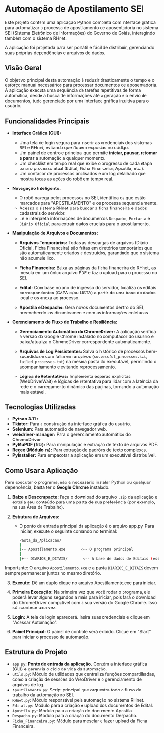 # Automação de Apostilamento SEI

Este projeto contém uma aplicação Python completa com interface gráfica para automatizar o processo de apostilamento de aposentadoria no sistema SEI (Sistema Eletrônico de Informações) do Governo de Goiás, interagindo também com o sistema RHnet.

A aplicação foi projetada para ser portátil e fácil de distribuir, gerenciando suas próprias dependências e arquivos de dados.

## Visão Geral

O objetivo principal desta automação é reduzir drasticamente o tempo e o esforço manual necessários para processar documentos de aposentadoria. A aplicação executa uma sequência de tarefas repetitivas de forma automática, desde a busca de informações até a geração e o envio de documentos, tudo gerenciado por uma interface gráfica intuitiva para o usuário.

## Funcionalidades Principais

-   **Interface Gráfica (GUI):**
    -   Uma tela de login segura para inserir as credenciais dos sistemas SEI e RHnet, evitando que fiquem expostas no código.
    -   Um painel de controle principal que permite **iniciar, pausar, retomar e parar** a automação a qualquer momento.
    -   Um checklist em tempo real que exibe o progresso de cada etapa para o processo atual (Edital, Ficha Financeira, Apostila, etc.).
    -   Um contador de processos analisados e um log detalhado que mostra todas as ações do robô em tempo real.
-   **Navegação Inteligente:**
    -   O robô navega pelos processos no SEI, identifica os que estão marcados para "APOSTILAMENTO" e os processa sequencialmente.
    -   Acessa o sistema RHnet para buscar a ficha financeira e dados cadastrais do servidor.
    -   Lê e interpreta informações de documentos `Despacho`, `Portaria` e `Diário Oficial` para extrair dados cruciais para o apostilamento.
-   **Manipulação de Arquivos e Documentos:**

    -   **Arquivos Temporários:** Todas as descargas de arquivos (Diário Oficial, Ficha Financeira) são feitas em diretórios temporários que são automaticamente criados e destruídos, garantindo que o sistema não acumule lixo.

    -   **Ficha Financeira:** Baixa as páginas da ficha financeira do RHnet, as mescla em um único arquivo PDF e faz o upload para o processo no SEI.

    -   **Edital:** Com base no ano de ingresso do servidor, localiza os editais correspondentes (CAPA e/ou LISTA) a partir de uma base de dados local e os anexa ao processo.

    -   **Apostila e Despacho:** Gera novos documentos dentro do SEI, preenchendo-os dinamicamente com as informações coletadas.

-   **Gerenciamento de Fluxo de Trabalho e Resiliência:**

    -   **Gerenciamento Automático do ChromeDriver:** A aplicação verifica a versão do Google Chrome instalado no computador do usuário e baixa/atualiza o ChromeDriver correspondente automaticamente.

    -   **Arquivos de Log Persistentes:** Salva o histórico de processos bem-sucedidos e com falha em arquivos (`successful_processes.txt`, `failed_processes.txt`) na mesma pasta do executável, permitindo o acompanhamento e evitando reprocessamento.

    -   **Lógica de Retentativas:** Implementa esperas explícitas (WebDriverWait) e lógicas de retentativa para lidar com a latência da rede e o carregamento dinâmico das páginas, tornando a automação mais estável.

## Tecnologias Utilizadas

-   **Python 3.11+**
-   **Tkinter:** Para a construção da interface gráfica do usuário.
-   **Selenium:** Para automação de navegador web.
-   **webdriver-manager:** Para o gerenciamento automático do ChromeDriver.
-   **PyMuPDF (fitz):** Para manipulação e extração de texto de arquivos PDF.
-   **Regex (Módulo `re`):** Para extração de padrões de texto complexos.
-   **PyInstaller:** Para empacotar a aplicação em um executável distribuível.

## Como Usar a Aplicação

Para executar o programa, não é necessário instalar Python ou qualquer dependência, basta ter o **Google Chrome** instalado.

1.  **Baixe e Descompacte:** Faça o download do arquivo `.zip` da aplicação e extraia seu conteúdo para uma pasta de sua preferência (por exemplo, na sua Área de Trabalho).

2.  **Estrutura de Arquivos:**
    -   O ponto de entrada principal da aplicação é o arquivo app.py. Para iniciar, execute o seguinte comando no terminal:
        ```bash
        Pasta_da_Aplicacao/
        |
        |-- Apostilamento.exe       <-- O programa principal
        |
        |+-- DIARIOS_E_DITAIS/       <-- A base de dados de Editais (essencial)
        ```
Importante: O arquivo `Apostilamento.exe` e a pasta `DIARIOS_E_DITAIS` devem sempre permanecer juntos no mesmo diretório.

3.  **Execute:** Dê um duplo clique no arquivo Apostilamento.exe para iniciar.

4.  **Primeira Execução:** Na primeira vez que você rodar o programa, ele poderá levar alguns segundos a mais para iniciar, pois fará o download do ChromeDriver compatível com a sua versão do Google Chrome. Isso só acontece uma vez.

5.  **Login:** A tela de login aparecerá. Insira suas credenciais e clique em "Acessar Automação".

6.  **Painel Principal:** O painel de controle será exibido. Clique em "Start" para iniciar o processo de automação.

## Estrutura do Projeto

-   `app.py`: **Ponto de entrada da aplicação.**  Contém a interface gráfica (GUI) e gerencia o ciclo de vida da automação.
-   `utils.py`: Módulo de utilidades que centraliza funções compartilhadas, como a criação de sessões do WebDriver e o gerenciamento de arquivos de log.
-   `Apostilamento.py`: Script principal que orquestra todo o fluxo de trabalho da automação no SEI.
-   `RHnet.py`: Módulo responsável pela automação no sistema RHnet.
-   `Edital.py`: Módulo para a criação e upload dos documentos de Edital.
-   `Apostila.py`: Módulo para a criação do documento Apostila.
-   `Despacho.py`: Módulo para a criação do documento Despacho.
-   `Ficha_Financeira.py`: Módulo para mesclar e fazer upload da Ficha Financeira.
